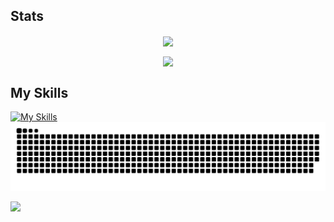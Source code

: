 ## Stats
<p align="center"> 
  <img align="center" src="https://github-readme-stats.vercel.app/api/top-langs/?username=hoangminhtran94&layout=donut&langs_count=10&theme=transparent"/>
</p>
<!-- <p align="center"> 
  <img align="center" src="https://github-readme-stats.vercel.app/api?username=hoangminhtran94&show_icons=true&rank_icon=github&hide=stars&theme=transparent"/>
</p> -->
<p align="center"> 
  <img align="center" src="https://streak-stats.demolab.com/?user=hoangminhtran94&ring=4F1FEB&currStreakLabel=4F1FEB&theme=transparent"/>
</p>

## My Skills

[![My Skills](https://skillicons.dev/icons?i=js,ts,react,vue,php,laravel,express,firebase,figma,cs,java,html,css,docker,dotnet,graphql,mongodb,mysql,nestjs,netlify,nextjs,nodejs,postgres,prisma,remix,sqlite,svelte,tailwind,angular,kubernetes,spring,django,py,deno,flutter,go)](https://skillicons.dev)
<br>
<picture>
  <source media="(prefers-color-scheme: dark)" srcset="https://github.com/hoangminhtran94/hoangminhtran94/blob/output/github-contribution-grid-snake-dark.svg">
  <source media="(prefers-color-scheme: light)" srcset="https://github.com/hoangminhtran94/hoangminhtran94/blob/output/github-contribution-grid-snake.svg">
  <img alt="github contribution grid snake animation" src="https://github.com/hoangminhtran94/hoangminhtran94/blob/output/github-contribution-grid-snake.svg">
</picture>
<br>

![](https://komarev.com/ghpvc/?username=hoangminhtran94&style=flat-square)
